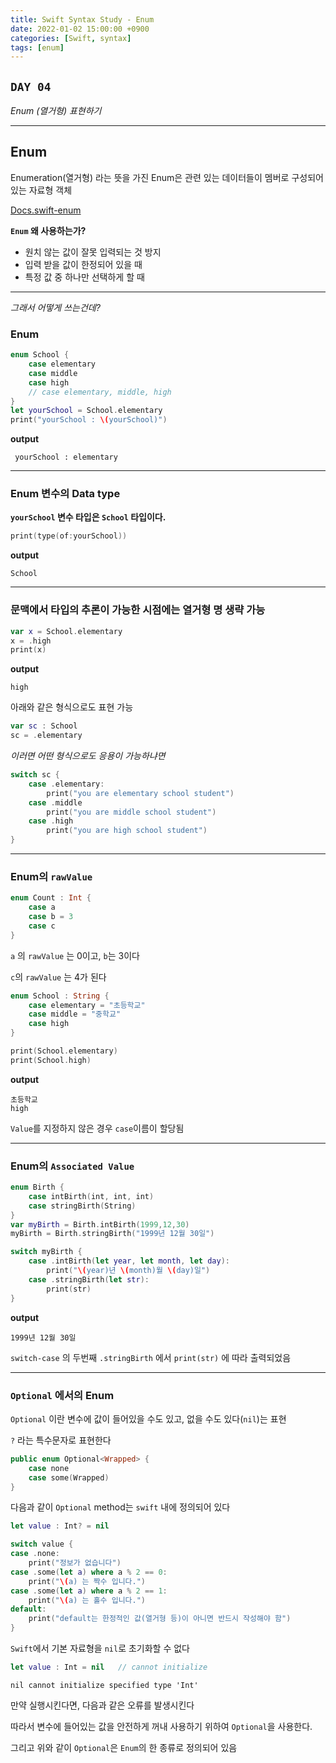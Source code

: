 ```yaml
---
title: Swift Syntax Study - Enum
date: 2022-01-02 15:00:00 +0900
categories: [Swift, syntax]
tags: [enum]
---
```


## `DAY 04`

*Enum (열거형) 표현하기*

---

## **Enum**

Enumeration(열거형) 라는 뜻을 가진 Enum은 관련 있는 데이터들이 멤버로 구성되어 있는 자료형 객체

[Docs.swift-enum](https://docs.swift.org/swift-book/LanguageGuide/Enumerations.html)


__`Enum` 왜 사용하는가?__

- 원치 않는 값이 잘못 입력되는 것 방지
- 입력 받을 값이 한정되어 있을 때
- 특정 값 중 하나만 선택하게 할 때


---

*그래서 어떻게 쓰는건데?*
### **Enum**

```swift
enum School {
    case elementary
    case middle
    case high
    // case elementary, middle, high
}
let yourSchool = School.elementary
print("yourSchool : \(yourSchool)")
```

 
 **output**
```
 yourSchool : elementary
 ```

---

### **Enum 변수의 Data type**

**`yourSchool` 변수 타입은 `School` 타입이다.**

```swift
print(type(of:yourSchool))
```
**output**
```
School
```

---

### **문맥에서 타입의 추론이 가능한 시점에는 열거형 명 생략 가능**


```swift
var x = School.elementary
x = .high
print(x)
```

**output**
```
high
```

아래와 같은 형식으로도 표현 가능

```swift
var sc : School
sc = .elementary
```

*이러면 어떤 형식으로도 응용이 가능하냐면*
```swift
switch sc {
    case .elementary:
        print("you are elementary school student")
    case .middle
        print("you are middle school student")
    case .high
        print("you are high school student")
}
```

---

### **Enum의 `rawValue`**

```swift
enum Count : Int {
    case a
    case b = 3
    case c
}
```
`a` 의 `rawValue` 는 0이고, `b`는 3이다

`c`의 `rawValue` 는 4가 된다

```swift
enum School : String {
    case elementary = "초등학교"
    case middle = "중학교"
    case high
}

print(School.elementary)
print(School.high)
```

**output**

```
초등학교
high
```
`Value`를 지정하지 않은 경우 `case`이름이 할당됨

---

### **Enum의 `Associated Value`**

```swift
enum Birth {
    case intBirth(int, int, int)
    case stringBirth(String)
}
var myBirth = Birth.intBirth(1999,12,30)
myBirth = Birth.stringBirth("1999년 12월 30일")

switch myBirth {
    case .intBirth(let year, let month, let day):
        print("\(year)년 \(month)월 \(day)일")
    case .stringBirth(let str):
        print(str)
}
```

**output**

```
1999년 12월 30일
```

`switch-case` 의 두번째 `.stringBirth` 에서 `print(str)` 에 따라 출력되었음

---

### **`Optional`** 에서의 Enum

`Optional` 이란 변수에 값이 들어있을 수도 있고, 없을 수도 있다(`nil`)는 표현

`?` 라는 특수문자로 표현한다

```swift
public enum Optional<Wrapped> {
    case none
    case some(Wrapped)
}
```

다음과 같이 `Optional` method는 `swift` 내에 정의되어 있다

```swift
let value : Int? = nil

switch value {
case .none:
    print("정보가 없습니다")
case .some(let a) where a % 2 == 0:
    print("\(a) 는 짝수 입니다.")
case .some(let a) where a % 2 == 1:
    print("\(a) 는 홀수 입니다.")
default:
    print("default는 한정적인 값(열거형 등)이 아니면 반드시 작성해야 함")
}
```

`Swift`에서 기본 자료형을 `nil`로 초기화할 수 없다

```swift
let value : Int = nil   // cannot initialize
```

```
nil cannot initialize specified type 'Int'
```

만약 실행시킨다면, 다음과 같은 오류를 발생시킨다

따라서 변수에 들어있는 값을 안전하게 꺼내 사용하기 위하여 `Optional`을 사용한다.

그리고 위와 같이 `Optional`은 `Enum`의 한 종류로 정의되어 있음

